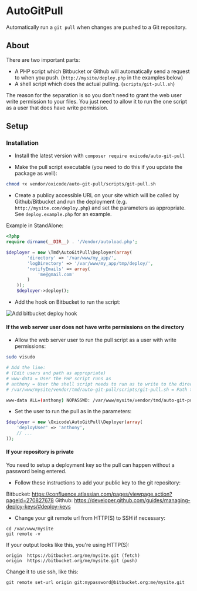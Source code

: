 AutoGitPull
==============================

Automatically run a `git pull` when changes are pushed to a Git repository.

About
-----

There are two important parts:
* A PHP script which Bitbucket or Github will automatically send a request to when you push. (`http://mysite/deploy.php` in the examples below)
* A shell script which does the actual pulling. (`scripts/git-pull.sh`)

The reason for the separation is so you don't need to grant the web user write permission to your files. You just need to allow it to run the one script as a user that does have write permission.

Setup
-----

### Installation

* Install the latest version with `composer require oxicode/auto-git-pull`

* Make the pull script executable (you need to do this if you update the package as well):
```bash
chmod +x vendor/oxicode/auto-git-pull/scripts/git-pull.sh
```

* Create a publicy accessible URL on your site which will be called by Github/Bitbucket and run the deployment (e.g. `http://mysite.com/deploy.php`) and set the parameters as appropriate. See `deploy.example.php` for an example.

Example in StandAlone:
```php
<?php
require dirname(__DIR__) . '/Vendor/autoload.php';

$deployer = new \Tmd\AutoGitPull\Deployer(array(
        'directory' => '/var/www/my_app/',
        'logDirectory' => '/var/www/my_app/tmp/deploy/',
        'notifyEmails' => array(
            'me@gmail.com'
        )
    ));
    $deployer->deploy();
```

* Add the hook on Bitbucket to run the script:

![Add bitbucket deploy hook](http://img.ctrlv.in/img/53038a61539f9.png)




#### If the web server user does not have write permissions on the directory

* Allow the web server user to run the pull script as a user with write permissions:

```bash
sudo visudo

# Add the line:
# (Edit users and path as appropriate)
# www-data = User the PHP script runs as
# anthony = User the shell script needs to run as to write to the directory
# /var/www/mysite/vendor/tmd/auto-git-pull/scripts/git-pull.sh = Path to shell script

www-data ALL=(anthony) NOPASSWD: /var/www/mysite/vendor/tmd/auto-git-pull/scripts/git-pull.sh
```

* Set the user to run the pull as in the parameters:
```php
$deployer = new \Oxicode\AutoGitPull\Deployer(array(
    'deployUser' => 'anthony',
    // ...
));
```



#### If your repository is private

You need to setup a deployment key so the pull can happen without a password being entered.

* Follow these instructions to add your public key to the git repository:

Bitbucket: https://confluence.atlassian.com/pages/viewpage.action?pageId=270827678
Github: https://developer.github.com/guides/managing-deploy-keys/#deploy-keys

* Change your git remote url from HTTP(S) to SSH if necessary:
```
cd /var/www/mysite
git remote -v
```

If your output looks like this, you're using HTTP(S):
```
origin	https://bitbucket.org/me/mysite.git (fetch)
origin	https://bitbucket.org/me/mysite.git (push)
```

Change it to use ssh, like this:
```
git remote set-url origin git:mypassword@bitbucket.org:me/mysite.git
```
